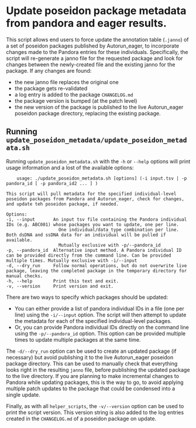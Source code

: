 # Update poseidon package metadata from pandora and eager results.

This script allows end users to force update the annotation table (`.janno`) of a set of poseidon packages published by Autorun_eager, to incorporate changes made to the Pandora entries for these individuals.
Specifically, the script will re-generate a janno file for the requested package and look for changes between the newly-created file and the existing janno for the package. If any changes are found:
- the new janno file replaces the original one
- the package gets re-validated
- a log entry is added to the package `CHANGELOG.md`
- the package version is bumped (at the patch level)
- the new version of the package is published to the live Autorun_eager poseidon package directory, replacing the existing package.

## Running `update_poseidon_metadata/update_poseidon_metadata.sh`

Running `update_poseidon_metadata.sh` with the `-h` or `--help` options will print usage information and a lost of the available options:
```
    usage: ./update_poseidon_metadata.sh [options] (-i input.tsv | -p pandora_id [ -p pandora_id2 ... ] )

This script will pull metadata for the specified individual-level poseidon packages from Pandora and Autorun_eager, check for changes, and update teh poseidon package, if needed.

Options:
-i, --input       An input tsv file containing the Pandora individual IDs (e.g. ABC001) whose packages you want to update, one per line.
                    One individual/data_type combination per line. Both dsDNA and ssDNA data for an individual will be pulled if available.
                    Mutually exclusive with -p/--pandora_id
-p, --pandora_id  Alternative input method. A Pandora individual ID can be provided directly from the command line. Can be provided multiple times. Mutually exclusive with -i/--input
-d, --dry_run     Follow normal operations, but do not overwrite live package, leaving the completed package in the temporary directory for manual checks.
-h, --help        Print this text and exit.
-v, --version     Print version and exit.
```

There are two ways to specify which packages should be updated:

- You can either provide a list of pandora individual IDs in a file (one per line) using the `-i/--input` option. The script will then attempt to update the metadata for each of the specified individual-level packages.
- Or, you can provide Pandora individual IDs directly on the command line using the `-p/--pandora_id` option. This option can be provided multiple times to update multiple packages at the same time.

The `-d/--dry_run` option can be used to create an updated package (if necessary) but avoid publishing it to the live Autorun_eager poseidon package directory. This can be used to manually check that everything looks right in the resulting `janno` file, before publishing the updated package to the live directory. If you are planning to make incremental changes to Pandora while updating packages, this is the way to go, to avoid applying multiple patch updates to the package that could be condensed into a single update.

Finally, as with all `helper_scripts`, the `-v/--version` option can be used to print the script version. This version string is also added to the log entries created in the `CHANGELOG.md` of a poseidon package on update.